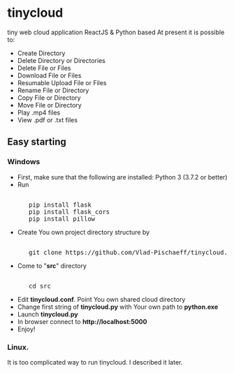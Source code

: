 # tinycloud
tiny web cloud application ReactJS &amp; Python based
At present it is possible to:
<ul>
	<li>Create Directory
	<li>Delete Directory or Directories
	<li>Delete File or Files
	<li>Download File or Files
	<li>Resumable Upload File or Files
	<li>Rename File or Directory
	<li>Copy File or Directory
	<li>Move File or Directory
	<li>Play .mp4 files
	<li>View .pdf or .txt files
</ul>
<p>
<h2>Easy starting</h2>
<p>
<h3>Windows</h3>
<p>

<ul>
   <li> First, make sure that the following are installed:
   Python 3 (3.7.2 or better)
<li> Run 
<pre><tt>
   pip install flask
   pip install flask_cors
   pip install pillow
</tt></pre>
<li> Create You own project directory structure by
<pre><tt>
   git clone https://github.com/Vlad-Pischaeff/tinycloud.git
</tt></pre>
<li> Come to "<b>src</b>" directory
<pre><tt>
   cd src
</tt></pre>

<li> Edit <b>tinycloud.conf</b>. Point You own shared cloud directory
<li> Change first string of <b>tinycloud.py</b> with Your own path to <b>python.exe</b>
<li> Launch <b>tinycloud.py</b>
<li> In browser connect to <b>http://localhost:5000</b>
<li> Enjoy!
   </ul>

<h3>Linux.</h3>

It is too complicated way to run tinycloud. I described it later.
